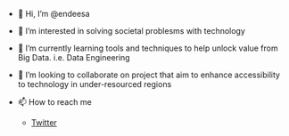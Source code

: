 - 👋 Hi, I’m @endeesa
- 👀 I’m interested in solving societal problesms with technology
- 🌱 I’m currently learning tools and techniques to help unlock value from Big Data. i.e. Data Engineering
- 💞️ I’m looking to collaborate on project that aim to enhance accessibility to technology in under-resourced regions
- 📫 How to reach me
  
  - [Twitter](https://twitter.com/NdamuleloNemakh)

<!---
endeesa/endeesa is a ✨ special ✨ repository because its `README.md` (this file) appears on your GitHub profile.
You can click the Preview link to take a look at your changes.
--->
